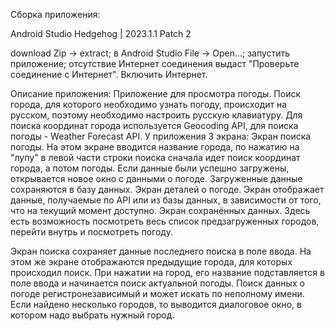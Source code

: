Сборка приложения:

Android Studio Hedgehog | 2023.1.1 Patch 2

download Zip -> extract;
в Android Studio File -> Open...;
запустить приложение;
отсутствие Интернет соединения выдаст "Проверьте соединение с Интернет". Включить Интернет.

Описание приложения:
Приложение для просмотра погоды. Поиск города, для которого необходимо узнать погоду, происходит на русском, поэтому необходимо настроить русскую клавиатуру. Для поиска координат города используется Geocoding API,
для поиска погоды - Weather Forecast API. У приложения 3 экрана:
Экран поиска погоды. На этом экране вводится название города, по нажатию на "лупу" в левой части строки поиска сначала идет поиск координат города, а потом погоды. Если данные были успешно загружены, открывается
новое окно с данными о погоде. Загруженные данные сохраняются в базу данных.
Экран деталей о погоде. Экран отображает данные, получаемые по API или из базы данных, в зависимости от того, что на текущий момент доступно.
Экран сохранённых данных. Здесь есть возможность посмотреть весь список предзагруженных городов, перейти внутрь и посмотреть погоду.

Экран поиска сохраняет данные последнего поиска в поле ввода. На этом же экране отображаются предыдущие города, для которых происходил поиск. При нажатии на город, его название подставляется в поле ввода
и начинается поиск актуальной погоды. Поиск данных о погоде регистронезависимый и может искать по неполному имени. Если найдено несколько городов, то выводится диалоговое окно, в котором надо выбрать нужный город.

